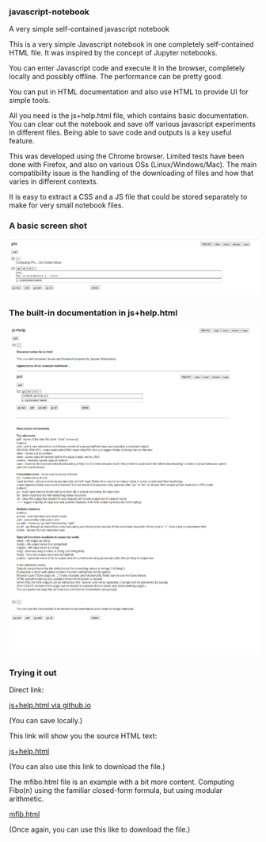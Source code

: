 ### javascript-notebook
A very simple self-contained javascript notebook

This is a very simple Javascript notebook in one completely self-contained HTML file. It was inspired by the concept of Jupyter notebooks.

You can enter Javascript code and execute it in the browser, completely locally and possibly offline. The performance can be pretty good.

You can put in HTML documentation and also use HTML to provide UI for simple tools.

All you need is the js+help.html file, which contains basic documentation. You can clear out the notebook and save off various javascript experiments in different files. Being able to save code and outputs is a key useful feature.

This was developed using the Chrome browser. Limited tests have been done with Firefox, and also on various OSs (Linux/Windows/Mac). The main compatibility issue is the handling of the downloading of files and how that varies in different contexts.

It is easy to extract a CSS and a JS file that could be stored separately to make for very small notebook files.

### A basic screen shot

![phi](/phi.png)

### The built-in documentation in js+help.html

![js+help](/js+help-screenshot.png)

### Trying it out

Direct link:

[js+help.html via github.io](https://timcwinkler.github.io/js+help.html)

(You can save locally.)

This link will show you the source HTML text:

[js+help.html](https://raw.githubusercontent.com/timcwinkler/javascript-notebook/main/js%2Bhelp.html)

(You can also use this link to download the file.)

The mfibo.html file is an example with a bit more content. Computing Fibo(n) using the familiar closed-form formula, but using modular arithmetic.

[mfib.html](https://raw.githubusercontent.com/timcwinkler/javascript-notebook/main/mfibo.html)

(Once again, you can use this like to download the file.)
